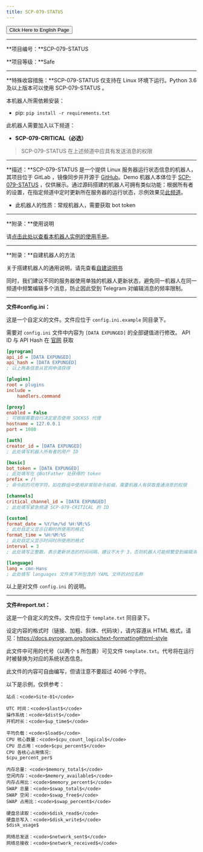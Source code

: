 ```yaml
---
title: SCP-079-STATUS
---
```


<link rel="stylesheet" href="/css/chinese.css">
<button onmouseover="PlaySound('totop1')" onmouseout="StopSound('totop1')" onclick="window.location.href = '/status/';" class="en">Click Here to English Page</button>

---

**项目编号：**SCP-079-STATUS

**项目等级：**Safe

---

**特殊收容措施：**SCP-079-STATUS 仅支持在 Linux 环境下运行。Python 3.6 及以上版本可以使用 SCP-079-STATUS 。

本机器人所需依赖安装：

- pip: `pip install -r requirements.txt`

此机器人需要加入以下频道：

- **SCP-079-CRITICAL（必选）**

> SCP-079-STATUS 在上述频道中应具有发送消息的权限

---

**描述：**SCP-079-STATUS 是一个提供 Linux 服务器运行状态信息的机器人，其项目位于 GitLab ，镜像同步并开源于 [GitHub](https://github.com/scp-079/scp-079-status)。Demo 机器人本体位于 <a href="https://t.me/SCP_079_STATUS_BOT" class="079" target="_blank">SCP-079-STATUS</a> ，仅供展示。通过源码搭建的机器人可拥有类似功能：根据所有者的设置，在指定频道中定时更新所在服务器的运行状态，示例效果见[此频道](https://t.me/SCP_079_CRITICAL/13)。

- 此机器人的性质：常规机器人，需要获取 bot token

---

**附录：**使用说明

请[点击此处以查看本机器人实例的使用手册](/status-manual-zh/)。

---

**附录：**自建机器人的方法

关于搭建机器人的通用说明，请先查看<a href="/how-zh/" target="_blank">自建说明书</a>

同时，我们建议不同的服务器使用单独的机器人更新状态，避免同一机器人在同一频道中频繁编辑多个消息，防止因此受到 Telegram 对编辑消息的频率限制。

---

**文件#config.ini：**

这是一个自定义的文件。文件应位于 `config.ini.example` 同目录下。

需要对 `config.ini` 文件中内容为 `[DATA EXPUNGED]` 的全部键值进行修改。 API ID 与 API Hash 在 <a href="https://my.telegram.org" target="_blank">官网</a> 获取

```ini
[pyrogram]
api_id = [DATA EXPUNGED]
api_hash = [DATA EXPUNGED]
; 以上两条信息从官网申请获得

[plugins]
root = plugins
include =
    handlers.command

[proxy]
enabled = False
; 可根据需要自行决定是否使用 SOCKS5 代理
hostname = 127.0.0.1
port = 1080

[auth]
creator_id = [DATA EXPUNGED]
; 此处填写机器人所有者的用户 ID

[basic]
bot_token = [DATA EXPUNGED]
; 此处填写在 @BotFather 处获得的 token
prefix = /!
; 命令前的可用字符，如在群组中使用非常规命令前缀，需要机器人有获取普通消息的权限

[channels]
critical_channel_id = [DATA EXPUNGED]
; 此处填写紧急频道 SCP-079-CRITICAL 的 ID

[custom]
format_date = %Y/%m/%d %H:%M:%S
; 此处自定义显示日期时所使用的格式
format_time = %H:%M:%S
; 此处自定义显示时间时所使用的格式
interval = 3
; 此处填写正整数，表示更新状态的时间间隔，建议不大于 3，否则机器人可能频繁受到编辑消息的频率限制

[language]
lang = cmn-Hans
; 此处填写 languages 文件夹下所包含的 YAML 文件的对应名称
```

以上是对文件 `config.ini` 的说明。

---

**文件#report.txt：**

这是一个自定义的文件。文件应位于 `template.txt` 同目录下。

设定内容的格式时（链接、加粗、斜体、代码块），请内容遵从 HTML 格式，请见：<https://docs.pyrogram.org/topics/text-formatting#html-style>

此文件中可用的代号（以两个 `$` 所包裹）可见文件 `template.txt`。代号将在运行时被替换为对应的系统状态信息。

此文件的内容可自由编写，但请注意不要超过 4096 个字符。

以下是示例，仅供参考：

```
站点：<code>Site-01</code>

UTC 时间：<code>$last$</code>
操作系统：<code>$dist$</code>
开机时长：<code>$up_time$</code>

平均负载：<code>$load$</code>
CPU 核心数量：<code>$cpu_count_logical$</code>
CPU 总占用：<code>$cpu_percent$</code>
CPU 各核心占用情况:
$cpu_percent_per$

内存总量: <code>$memory_total$</code>
空闲内存：<code>$memory_available$</code>
内存占用比：<code>$memory_percent$</code>
SWAP 总量：<code>$swap_total$</code>
SWAP 空闲：<code>$swap_free$</code>
SWAP 占用比：<code>$swap_percent$</code>

硬盘总读取：<code>$disk_read$</code>
硬盘总写入：<code>$disk_write$</code>
$disk_usage$

网络总发送：<code>$network_sent$</code>
网络总接收：<code>$network_received$</code>
```

<audio src="/audio/door/dooropenpage.ogg" autoplay></audio>
<audio id="dooropen079" src="/audio/door/dooropen079.ogg"/>
